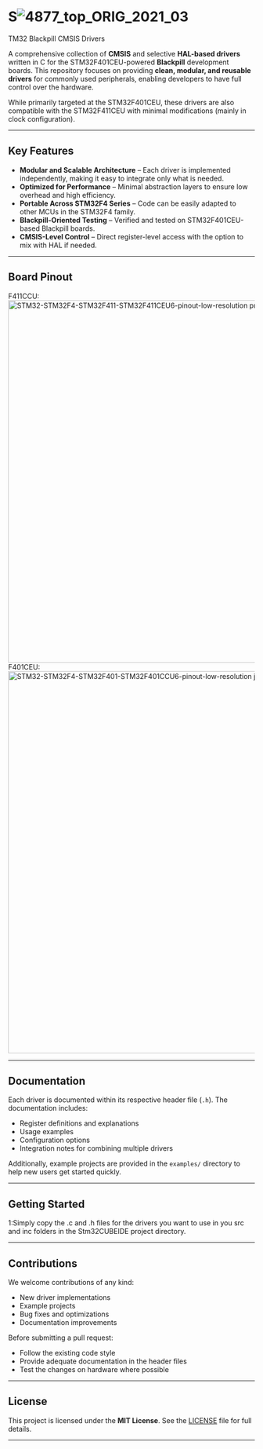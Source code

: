 
# S![4877_top_ORIG_2021_03](https://github.com/user-attachments/assets/c56c5b9e-4118-4d77-b84d-b40d3f0ff82d)
TM32 Blackpill CMSIS Drivers

A comprehensive collection of **CMSIS** and selective **HAL-based drivers** written in C for the STM32F401CEU-powered **Blackpill** development boards. This repository focuses on providing **clean, modular, and reusable drivers** for commonly used peripherals, enabling developers to have full control over the hardware.

While primarily targeted at the STM32F401CEU, these drivers are also compatible with the STM32F411CEU with minimal modifications (mainly in clock configuration).

---

## Key Features

* **Modular and Scalable Architecture** – Each driver is implemented independently, making it easy to integrate only what is needed.
* **Optimized for Performance** – Minimal abstraction layers to ensure low overhead and high efficiency.
* **Portable Across STM32F4 Series** – Code can be easily adapted to other MCUs in the STM32F4 family.
* **Blackpill-Oriented Testing** – Verified and tested on STM32F401CEU-based Blackpill boards.
* **CMSIS-Level Control** – Direct register-level access with the option to mix with HAL if needed.

---
## Board Pinout
F411CCU:
<img width="1280" height="739" alt="STM32-STM32F4-STM32F411-STM32F411CEU6-pinout-low-resolution png" src="https://github.com/user-attachments/assets/4248c9c3-d492-4764-b207-18cf1837b7a2" />
F401CEU:
<img width="1280" height="779" alt="STM32-STM32F4-STM32F401-STM32F401CCU6-pinout-low-resolution jpg" src="https://github.com/user-attachments/assets/6a1b8725-3bf2-4acb-b415-4d1c36f9c89c" />


---

## Documentation

Each driver is documented within its respective header file (`.h`). The documentation includes:

* Register definitions and explanations
* Usage examples
* Configuration options
* Integration notes for combining multiple drivers

Additionally, example projects are provided in the `examples/` directory to help new users get started quickly.

---

## Getting Started

1:Simply copy the .c and .h files for the drivers you want to use in you src and inc folders in the Stm32CUBEIDE project directory.

---

## Contributions

We welcome contributions of any kind:

* New driver implementations
* Example projects
* Bug fixes and optimizations
* Documentation improvements

Before submitting a pull request:

* Follow the existing code style
* Provide adequate documentation in the header files
* Test the changes on hardware where possible

---

## License

This project is licensed under the **MIT License**. See the [LICENSE](LICENSE) file for full details.

---


